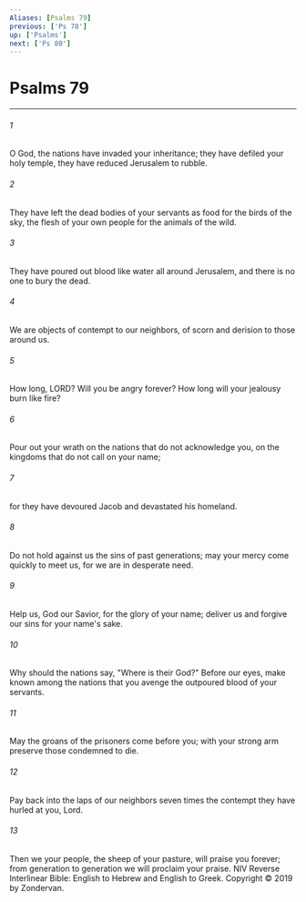 ```yaml
---
Aliases: [Psalms 79]
previous: ['Ps 78']
up: ['Psalms']
next: ['Ps 80']
---
```

# Psalms 79

***


###### 1 
O God, the nations have invaded your inheritance; they have defiled your holy temple, they have reduced Jerusalem to rubble. 

###### 2 
They have left the dead bodies of your servants as food for the birds of the sky, the flesh of your own people for the animals of the wild. 

###### 3 
They have poured out blood like water all around Jerusalem, and there is no one to bury the dead. 

###### 4 
We are objects of contempt to our neighbors, of scorn and derision to those around us. 

###### 5 
How long, LORD? Will you be angry forever? How long will your jealousy burn like fire? 

###### 6 
Pour out your wrath on the nations that do not acknowledge you, on the kingdoms that do not call on your name; 

###### 7 
for they have devoured Jacob and devastated his homeland. 

###### 8 
Do not hold against us the sins of past generations; may your mercy come quickly to meet us, for we are in desperate need. 

###### 9 
Help us, God our Savior, for the glory of your name; deliver us and forgive our sins for your name's sake. 

###### 10 
Why should the nations say, "Where is their God?" Before our eyes, make known among the nations that you avenge the outpoured blood of your servants. 

###### 11 
May the groans of the prisoners come before you; with your strong arm preserve those condemned to die. 

###### 12 
Pay back into the laps of our neighbors seven times the contempt they have hurled at you, Lord. 

###### 13 
Then we your people, the sheep of your pasture, will praise you forever; from generation to generation we will proclaim your praise. NIV Reverse Interlinear Bible: English to Hebrew and English to Greek. Copyright © 2019 by Zondervan.
